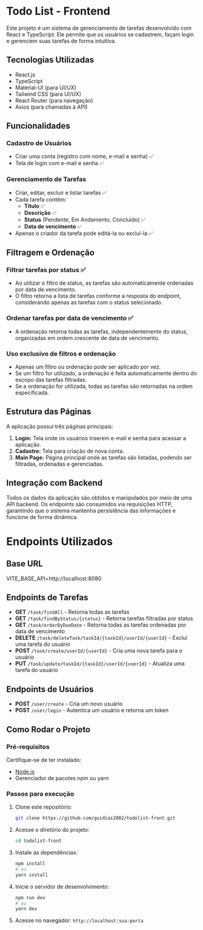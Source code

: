 # Todo List - Frontend

Este projeto é um sistema de gerenciamento de tarefas desenvolvido com React e TypeScript. Ele permite que os usuários se cadastrem, façam login e gerenciem suas tarefas de forma intuitiva.

## Tecnologias Utilizadas

- React.js
- TypeScript
- Material-UI (para UI/UX)
- Tailwind CSS (para UI/UX)
- React Router (para navegação)
- Axios (para chamadas à API)

## Funcionalidades

### Cadastro de Usuários
- Criar uma conta (registro com nome, e-mail e senha) ✅
- Tela de login com e-mail e senha ✅

### Gerenciamento de Tarefas
- Criar, editar, excluir e listar tarefas ✅
- Cada tarefa contém:
  - **Título** ✅
  - **Descrição** ✅
  - **Status** (Pendente, Em Andamento, Concluído) ✅
  - **Data de vencimento** ✅
- Apenas o criador da tarefa pode editá-la ou excluí-la ✅

## Filtragem e Ordenação

### Filtrar tarefas por status ✅
- Ao utilizar o filtro de status, as tarefas são automaticamente ordenadas por data de vencimento.
- O filtro retorna a lista de tarefas conforme a resposta do endpoint, considerando apenas as tarefas com o status selecionado.

### Ordenar tarefas por data de vencimento ✅
- A ordenação retorna todas as tarefas, independentemente do status, organizadas em ordem crescente de data de vencimento.

### Uso exclusivo de filtros e ordenação
- Apenas um filtro ou ordenação pode ser aplicado por vez.
- Se um filtro for utilizado, a ordenação é feita automaticamente dentro do escopo das tarefas filtradas.
- Se a ordenação for utilizada, todas as tarefas são retornadas na ordem especificada.


## Estrutura das Páginas

A aplicação possui três páginas principais:

1. **Login:** Tela onde os usuários inserem e-mail e senha para acessar a aplicação.
2. **Cadastro:** Tela para criação de nova conta.
3. **Main Page:** Página principal onde as tarefas são listadas, podendo ser filtradas, ordenadas e gerenciadas.


## Integração com Backend  
Todos os dados da aplicação são obtidos e manipulados por meio de uma API backend. Os endpoints são consumidos via requisições HTTP, garantindo que o sistema mantenha persistência das informações e funcione de forma dinâmica.  

# Endpoints Utilizados

## Base URL
VITE_BASE_API=http://localhost:8080


## Endpoints de Tarefas

- **GET** `/task/findAll` - Retorna todas as tarefas
- **GET** `/task/findByStatus/{status}` - Retorna tarefas filtradas por status
- **GET** `/task/orderByDueDate` - Retorna todas as tarefas ordenadas por data de vencimento
- **DELETE** `/task/deleteTask/taskId/{taskId}/userId/{userId}` - Exclui uma tarefa do usuário
- **POST** `/task/create/userId/{userId}` - Cria uma nova tarefa para o usuário
- **PUT** `/task/update/taskId/{taskId}/userId/{userId}` - Atualiza uma tarefa do usuário

## Endpoints de Usuários

- **POST** `/user/create` - Cria um novo usuário
- **POST** `/user/login` - Autentica um usuário e retorna um token


## Como Rodar o Projeto

### Pré-requisitos
Certifique-se de ter instalado:
- [Node.js](https://nodejs.org/)
- Gerenciador de pacotes npm ou yarn

### Passos para execução

1. Clone este repositório:
   ```sh
   git clone https://github.com/guidias2002/todolist-front.git
   ```
2. Acesse o diretório do projeto:
   ```sh
   cd todolist-front
   ```
3. Instale as dependências:
   ```sh
   npm install  
   # ou
   yarn install
   ```
4. Inicie o servidor de desenvolvimento:
   ```sh
   npm run dev  
   # ou
   yarn dev
   ```
5. Acesse no navegador: `http://localhost:sua-porta`


